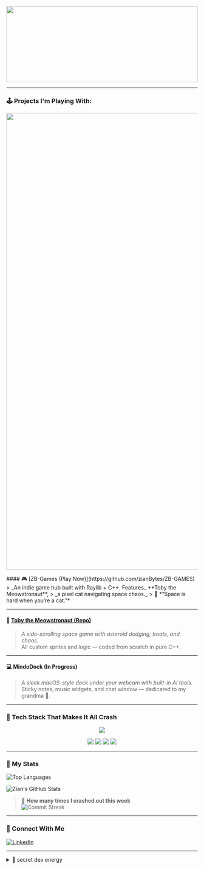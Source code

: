 <!-- README.md for zianBytes -->
<p align="center">
  <img src="https://zianbytes.github.io/banner/banner.gif" width="100%" height="200" style="border:none;"></img>
</p>

---

### 🕹️ Projects I'm Playing With:

<p align="center">
  <img src="https://zianbytes.github.io/banner/subbanner.jpg" width="1200"></img>
</p>
#### 🎮 [ZB-Games (Play Now)](https://github.com/zianBytes/ZB-GAMES)
> _An indie game hub built with Raylib + C++. Features_ **Toby the Meowstronaut**,  
> _a pixel cat navigating space chaos._  
> 💬 *“Space is hard when you’re a cat.”*

---

#### 🚀 [Toby the Meowstronaut (Repo)](https://github.com/zianBytes/TobyTheMeowstronaut)
> _A side-scrolling space game with asteroid dodging, treats, and chaos._  
> All custom sprites and logic — coded from scratch in pure C++.

---

#### 💻 MindoDock (In Progress)
> _A sleek macOS-style dock under your webcam with built-in AI tools._  
> Sticky notes, music widgets, and chat window — dedicated to my grandma 💚.

---

### 💾 Tech Stack That Makes It All Crash

<p align="center">
  <img src="https://skillicons.dev/icons?i=cpp,html,css,js,nodejs,swift&theme=dark" />
</p>

<p align="center">
  <img src="https://img.shields.io/badge/Raylib-5.0-brightgreen?style=for-the-badge&logo=raylib&logoColor=white" />
  <img src="https://img.shields.io/badge/Three.js-000000?style=for-the-badge&logo=three.js&logoColor=white" />
  <img src="https://img.shields.io/badge/SwiftUI-FA7343?style=for-the-badge&logo=swift&logoColor=white" />
  <img src="https://img.shields.io/badge/Emscripten-FF6600?style=for-the-badge&logo=javascript&logoColor=white" />
</p>

---

### 🧮 My Stats

![Top Languages](https://github-readme-stats.vercel.app/api/top-langs/?username=zianBytes&layout=compact&theme=tokyonight)

![Zian's GitHub Stats](https://github-readme-stats.vercel.app/api?username=zianBytes&show_icons=true&theme=radical)

> 🚨 **How many times I crashed out this week**  
> ![Commit Streak](https://github-readme-streak-stats.herokuapp.com/?user=zianBytes&theme=radical)

---

### 🔗 Connect With Me

[![LinkedIn](https://img.shields.io/badge/Mohammed%20Vhuyya-blue?style=flat&logo=linkedin&logoColor=white)](https://www.linkedin.com/in/mohammed-vhuyya/)

---

<details>
<summary>🧪 secret dev energy</summary>

```bash
$ whoami
> Indie Game Dev, CS Student, Pixel Wizard
$ crash --out
> Committed to chaos. Literally.
 

